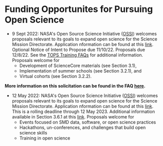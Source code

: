 # Funding Opportunites for Pursuing Open Science

- 9 Sept 2022: NASA's Open Source Science Initiative ([OSSI](https://science.nasa.gov/open-science-overview)) welcomes proposals relevant to its goals to expand open science for the Science Mission Directorate. Application nformation can be found at this [link](https://nspires.nasaprs.com/external/solicitations/summary.do?solId=%7bAB776446-03A8-4C24-845D-2E5A2ADA2D5A%7d&path=&method=init). Optional Notice of Intent to Propose due 11/10/22. Proposals due 12/8/22. See the [TOPS Training FAQs](https://doi.org/10.5281/zenodo.7194641) for additional information. Proposals welcome for
     - Development of ScienceCore materials (see Section 3.1),
     - Implementation of summer schools (see Section 3.2.1), and
     - Virtual cohorts (see Section 3.2.2).


**More information on this solicitation can be found in the FAQ [here](/docs/Area4_Moving_To_Openness/TOPST/readme.md).**





- 12 May 2022: NASA's Open Source Science Initiative ([OSSI](https://science.nasa.gov/open-science-overview)) welcomes proposals relevant to its goals to expand open science for the Science Mission Directorate. Application nformation can be found at this [link](https://nspires.nasaprs.com/external/solicitations/summary.do?solId=%7bC669B5EF-ACBB-A0E4-B57D-06F31DEABDB5%7d&path=&method=init). This is a rolling deadline through 12 May 2023. Additional information available in Section 3.6.1 at this [link](https://nspires.nasaprs.com/external/viewrepositorydocument?cmdocumentid=860804&solicitationId=%7BC669B5EF-ACBB-A0E4-B57D-06F31DEABDB5%7D&viewSolicitationDocument=1). Proposals welcome for
     - Events focused on SMD data, software, or open science practices
     - Hackathons, un-conferences, and challenges that build open science skills
     - Training in open science
